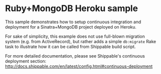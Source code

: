 Ruby+MongoDB Heroku sample
==========================

This sample demonstrates how to setup continuous integration and deployment for a Sinatra+MongoDB project deployed on Heroku.

For sake of simplicity, this example does not use full-blown migration system (e.g. from ActiveRecord), but rather adds a
simple `db:migrate` Rake task to illustrate how it can be called from Shippable build script.

For more detailed documentation, please see Shippable's continuous deployment section: http://docs.shippable.com/en/latest/config.html#continuous-deployment
